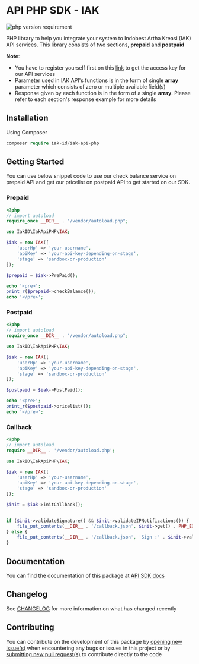 # API PHP SDK - IAK
![php version requirement](https://img.shields.io/badge/php%20version-%3E=%205.6-red)

PHP library to help you integrate your system to Indobest Artha Kreasi (IAK) API services. This library consists of two sections, **prepaid** and **postpaid**

**Note**: 
- You have to register yourself first on this [link](https://iak.id) to get the access key for our API services
- Parameter used in IAK API's functions is in the form of single **array** parameter which consists of zero or multiple available field(s)
- Response given by each function is in the form of a single **array**. Please refer to each section's response example for more details

## Installation
Using Composer

```php
composer require iak-id/iak-api-php
```

## Getting Started
You can use below snippet code to use our check balance service on prepaid API and get our pricelist on postpaid API to get started on our SDK.

### Prepaid

```php
<?php
// import autoload
require_once __DIR__ . "/vendor/autoload.php";

use IakID\IakApiPHP\IAK;

$iak = new IAK([
    'userHp' => 'your-username',
    'apiKey' => 'your-api-key-depending-on-stage',
    'stage' => 'sandbox-or-production'
]);

$prepaid = $iak->PrePaid();

echo '<pre>';
print_r($prepaid->checkBalance());
echo '</pre>';
```

### Postpaid
```php
<?php
// import autoload
require_once __DIR__ . "/vendor/autoload.php";

use IakID\IakApiPHP\IAK;

$iak = new IAK([
    'userHp' => 'your-username',
    'apiKey' => 'your-api-key-depending-on-stage',
    'stage' => 'sandbox-or-production'
]);

$postpaid = $iak->PostPaid();

echo '<pre>';
print_r($postpaid->pricelist());
echo '</pre>';

```

### Callback
```php
<?php
// import autoload
require __DIR__ . '/vendor/autoload.php';

use IakID\IakApiPHP\IAK;

$iak = new IAK([
    'userHp' => 'your-username',
    'apiKey' => 'your-api-key-depending-on-stage',
    'stage' => 'sandbox-or-production'
]);

$init = $iak->initCallback();


if ($init->validateSignature() && $init->validateIPNotifications()) {
    file_put_contents(__DIR__ . '/callback.json', $init->get() . PHP_EOL . PHP_EOL, FILE_APPEND | LOCK_EX);
} else {
    file_put_contents(__DIR__ . '/callback.json', 'Sign :' . $init->validateSignature() . 'IP :' . $init->validateIPNotifications() . PHP_EOL . PHP_EOL, FILE_APPEND | LOCK_EX);
}

```

## Documentation
You can find the documentation of this package at [API SDK docs](https://api.iak.id/docs/sdk/docs/php/introduction.md)


## Changelog
See [CHANGELOG](https://api.iak.id/docs/sdk/docs/php/changelog.md) for more information on what has changed recently


## Contributing
You can contribute on the development of this package by [opening new issue(s)](https://github.com/iak-id/iak-api-php/issues) when encountering any bugs or issues in this project or by [submitting new pull request(s)](https://github.com/iak-id/iak-api-php/pulls) to contribute directly to the code
